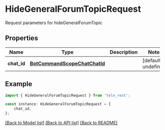 # HideGeneralForumTopicRequest

Request parameters for hideGeneralForumTopic

## Properties

Name | Type | Description | Notes
------------ | ------------- | ------------- | -------------
**chat_id** | [**BotCommandScopeChatChatId**](BotCommandScopeChatChatId.md) |  | [default to undefined]

## Example

```typescript
import { HideGeneralForumTopicRequest } from 'tele_rest';

const instance: HideGeneralForumTopicRequest = {
    chat_id,
};
```

[[Back to Model list]](../README.md#documentation-for-models) [[Back to API list]](../README.md#documentation-for-api-endpoints) [[Back to README]](../README.md)
